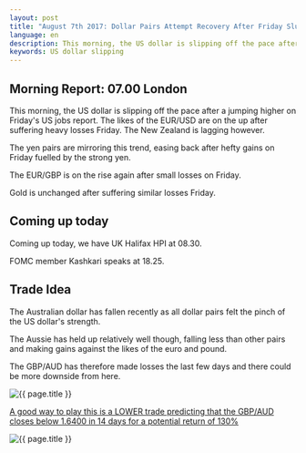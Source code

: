 ```yaml
---
layout: post
title: "August 7th 2017: Dollar Pairs Attempt Recovery After Friday Slump"
language: en
description: This morning, the US dollar is slipping off the pace after a jumping higher on Friday's US jobs report. The likes of the EUR/USD are on the up after suffering heavy losses Friday
keywords: US dollar slipping
---
```

## Morning Report: 07.00 London

This morning, the US dollar is slipping off the pace after a jumping higher on Friday's US jobs report. The likes of the EUR/USD are on the up after suffering heavy losses Friday. The New Zealand is lagging however. 

The yen pairs are mirroring this trend, easing back after hefty gains on Friday fuelled by the strong yen. 

The EUR/GBP is on the rise again after small losses on Friday. 

Gold is unchanged after suffering similar losses Friday.

## Coming up today

Coming up today, we have UK Halifax HPI at 08.30. 

FOMC member Kashkari speaks at 18.25. 

## Trade Idea

The Australian dollar has fallen recently as all dollar pairs felt the pinch of the US dollar's strength. 

The Aussie has held up relatively well though, falling less than other pairs and making gains against the likes of the euro and pound.

The GBP/AUD has therefore made losses the last few days and there could be more downside from here. 

<img class="post-image" src="{{ site.url }}/images/2017-08-07_07-53-45.jpg" alt="{{ page.title }}" title="{{ page.title }}">

<a href="%LINK%%?currency=GBP&market=forex&underlying=frxGBPAUD&formname=higherlower&duration_amount=14&duration_units=d&expiry_type=duration&amount=10&amount_type=payout&barrier=1.6400" target="_blank">A good way to play this is a LOWER trade predicting that the GBP/AUD closes below 1.6400 in 14 days for a potential return of 130%</a>

<img class="post-image" src="{{ site.url }}/images/2017-08-07_07-59-52.jpg" alt="{{ page.title }}" title="{{ page.title }}">